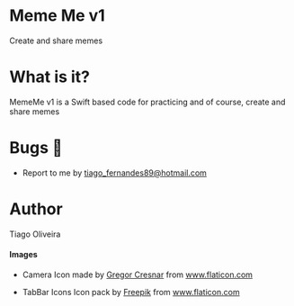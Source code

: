# Meme Me v1
Create and share memes

# What is it?

MemeMe v1 is a Swift based code for practicing and of course, create and share memes

# Bugs :bug:
- Report to me by tiago_fernandes89@hotmail.com

# Author
Tiago Oliveira

#### Images
- Camera
Icon made by [Gregor Cresnar](https://www.flaticon.com/authors/gregor-cresnar) from www.flaticon.com

- TabBar Icons
Icon pack by [Freepik](https://www.freepik.com) from www.flaticon.com

